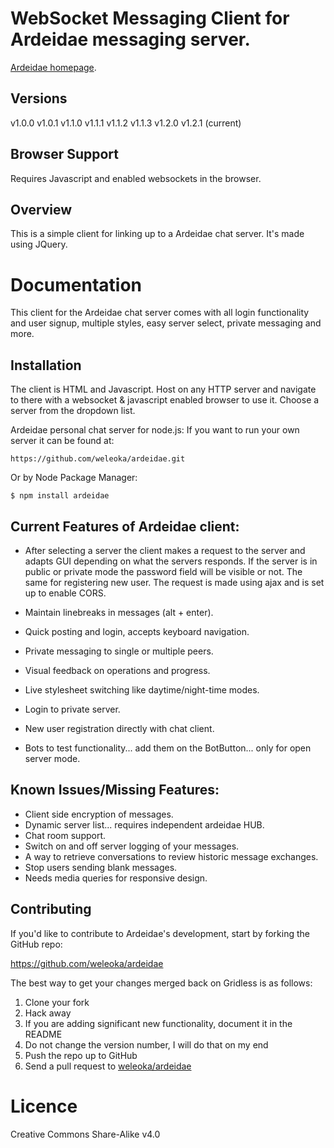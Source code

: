 
WebSocket Messaging Client for Ardeidae messaging server.
=================================================

[Ardeidae homepage](http://www.student.bth.se/~kawe14/javascript/kmom10/webroot/index.php).

Versions
---------------
v1.0.0
v1.0.1
v1.1.0
v1.1.1
v1.1.2
v1.1.3
v1.2.0
v1.2.1 (current)

Browser Support
---------------
Requires Javascript and enabled websockets in the browser.


Overview
--------
This is a simple client for linking up to a Ardeidae chat server. It's made using JQuery.



Documentation
=============

This client for the Ardeidae chat server comes with all login functionality and user signup, multiple styles, easy server select, private messaging and more.




Installation
------------

The client is HTML and Javascript. Host on any HTTP server and navigate to there with a websocket & javascript enabled browser to use it. Choose a server from the dropdown list.


Ardeidae personal chat server for node.js:
If you want to run your own server it can be found at:

    https://github.com/weleoka/ardeidae.git

Or by Node Package Manager:

    $ npm install ardeidae



Current Features of Ardeidae client:
-----------------
* After selecting a server the client makes a request to the server and adapts GUI depending on what the servers responds. If the server is in public or private mode the password field will be visible or not. The same for registering new user. The request is made using ajax and is set up to enable CORS.
* Maintain linebreaks in messages (alt + enter).
* Quick posting and login, accepts keyboard navigation.
* Private messaging to single or multiple peers.
* Visual feedback on operations and progress.
* Live stylesheet switching like daytime/night-time modes.
* Login to private server.
* New user registration directly with chat client.

* Bots to test functionality... add them on the BotButton... only for open server mode.



Known Issues/Missing Features:
------------------------------
* Client side encryption of messages.
* Dynamic server list... requires independent ardeidae HUB.
* Chat room support.
* Switch on and off server logging of your messages.
* A way to retrieve conversations to review historic message exchanges.
* Stop users sending blank messages.
* Needs media queries for responsive design.




Contributing
------------

If you'd like to contribute to Ardeidae's development, start by forking the GitHub repo:

https://github.com/weleoka/ardeidae

The best way to get your changes merged back on Gridless is as follows:

1. Clone your fork
2. Hack away
3. If you are adding significant new functionality, document it in the README
4. Do not change the version number, I will do that on my end
5. Push the repo up to GitHub
6. Send a pull request to [weleoka/ardeidae](https://github.com/weleoka/ardeidae)



Licence
==============

Creative Commons Share-Alike v4.0
